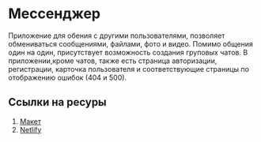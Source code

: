 # Мессенджер

Приложение для обения с другими пользователями, позволяет обмениваться сообщениями, файлами, фото и видео.
Помимо общения один на один, присутствует возможность создания груповых чатов. 
В приложении,кроме чатов, также есть страница авторизации, регистрации, карточка пользователя и соответствующие страницы по отображению ошибок (404 и 500).

## Ссылки на ресуры

1. [Макет](https://www.figma.com/design/pAmKdba2f37r5mEAxTwpx2/Messager)
2. [Netlify]()
